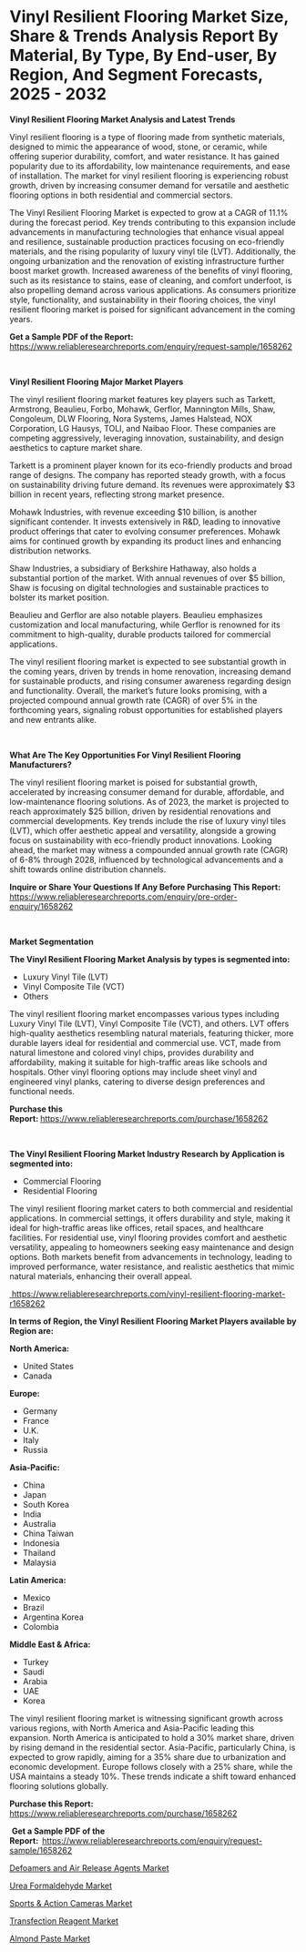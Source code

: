 <p><h1>Vinyl Resilient Flooring Market Size, Share & Trends Analysis Report By Material, By Type, By End-user, By Region, And Segment Forecasts, 2025 - 2032</h1></p><p><strong>Vinyl Resilient Flooring Market Analysis and Latest Trends</strong></p>
<p><p>Vinyl resilient flooring is a type of flooring made from synthetic materials, designed to mimic the appearance of wood, stone, or ceramic, while offering superior durability, comfort, and water resistance. It has gained popularity due to its affordability, low maintenance requirements, and ease of installation. The market for vinyl resilient flooring is experiencing robust growth, driven by increasing consumer demand for versatile and aesthetic flooring options in both residential and commercial sectors.</p><p>The Vinyl Resilient Flooring Market is expected to grow at a CAGR of 11.1% during the forecast period. Key trends contributing to this expansion include advancements in manufacturing technologies that enhance visual appeal and resilience, sustainable production practices focusing on eco-friendly materials, and the rising popularity of luxury vinyl tile (LVT). Additionally, the ongoing urbanization and the renovation of existing infrastructure further boost market growth. Increased awareness of the benefits of vinyl flooring, such as its resistance to stains, ease of cleaning, and comfort underfoot, is also propelling demand across various applications. As consumers prioritize style, functionality, and sustainability in their flooring choices, the vinyl resilient flooring market is poised for significant advancement in the coming years.</p></p>
<p><strong>Get a Sample PDF of the Report:&nbsp;</strong> <a href="https://www.reliableresearchreports.com/enquiry/request-sample/1658262?utm_campaign=2197&utm_medium=2&utm_source=Github&utm_content=ia&utm_term=30012025&utm_id=vinyl-resilient-flooring">https://www.reliableresearchreports.com/enquiry/request-sample/1658262</a></p>
<p>&nbsp;</p>
<p><strong>Vinyl Resilient Flooring Major Market Players</strong></p>
<p><p>The vinyl resilient flooring market features key players such as Tarkett, Armstrong, Beaulieu, Forbo, Mohawk, Gerflor, Mannington Mills, Shaw, Congoleum, DLW Flooring, Nora Systems, James Halstead, NOX Corporation, LG Hausys, TOLI, and Naibao Floor. These companies are competing aggressively, leveraging innovation, sustainability, and design aesthetics to capture market share.</p><p>Tarkett is a prominent player known for its eco-friendly products and broad range of designs. The company has reported steady growth, with a focus on sustainability driving future demand. Its revenues were approximately $3 billion in recent years, reflecting strong market presence.</p><p>Mohawk Industries, with revenue exceeding $10 billion, is another significant contender. It invests extensively in R&D, leading to innovative product offerings that cater to evolving consumer preferences. Mohawk aims for continued growth by expanding its product lines and enhancing distribution networks.</p><p>Shaw Industries, a subsidiary of Berkshire Hathaway, also holds a substantial portion of the market. With annual revenues of over $5 billion, Shaw is focusing on digital technologies and sustainable practices to bolster its market position.</p><p>Beaulieu and Gerflor are also notable players. Beaulieu emphasizes customization and local manufacturing, while Gerflor is renowned for its commitment to high-quality, durable products tailored for commercial applications.</p><p>The vinyl resilient flooring market is expected to see substantial growth in the coming years, driven by trends in home renovation, increasing demand for sustainable products, and rising consumer awareness regarding design and functionality. Overall, the market’s future looks promising, with a projected compound annual growth rate (CAGR) of over 5% in the forthcoming years, signaling robust opportunities for established players and new entrants alike.</p></p>
<p>&nbsp;</p>
<p><strong>What Are The Key Opportunities For Vinyl Resilient Flooring Manufacturers?</strong></p>
<p><p>The vinyl resilient flooring market is poised for substantial growth, accelerated by increasing consumer demand for durable, affordable, and low-maintenance flooring solutions. As of 2023, the market is projected to reach approximately $25 billion, driven by residential renovations and commercial developments. Key trends include the rise of luxury vinyl tiles (LVT), which offer aesthetic appeal and versatility, alongside a growing focus on sustainability with eco-friendly product innovations. Looking ahead, the market may witness a compounded annual growth rate (CAGR) of 6-8% through 2028, influenced by technological advancements and a shift towards online distribution channels.</p></p>
<p><strong>Inquire or Share Your Questions If Any Before Purchasing This Report:</strong> <a href="https://www.reliableresearchreports.com/enquiry/pre-order-enquiry/1658262?utm_campaign=2197&utm_medium=2&utm_source=Github&utm_content=ia&utm_term=30012025&utm_id=vinyl-resilient-flooring">https://www.reliableresearchreports.com/enquiry/pre-order-enquiry/1658262</a></p>
<p>&nbsp;</p>
<p><strong>Market Segmentation</strong></p>
<p><strong>The Vinyl Resilient Flooring Market Analysis by types is segmented into:</strong></p>
<p><ul><li>Luxury Vinyl Tile (LVT)</li><li>Vinyl Composite Tile (VCT)</li><li>Others</li></ul></p>
<p><p>The vinyl resilient flooring market encompasses various types including Luxury Vinyl Tile (LVT), Vinyl Composite Tile (VCT), and others. LVT offers high-quality aesthetics resembling natural materials, featuring thicker, more durable layers ideal for residential and commercial use. VCT, made from natural limestone and colored vinyl chips, provides durability and affordability, making it suitable for high-traffic areas like schools and hospitals. Other vinyl flooring options may include sheet vinyl and engineered vinyl planks, catering to diverse design preferences and functional needs.</p></p>
<p><strong>Purchase this Report:&nbsp;</strong><a href="https://www.reliableresearchreports.com/purchase/1658262?utm_campaign=2197&utm_medium=2&utm_source=Github&utm_content=ia&utm_term=30012025&utm_id=vinyl-resilient-flooring">https://www.reliableresearchreports.com/purchase/1658262</a></p>
<p>&nbsp;</p>
<p><strong>The Vinyl Resilient Flooring Market Industry Research by Application is segmented into:</strong></p>
<p><ul><li>Commercial Flooring</li><li>Residential Flooring</li></ul></p>
<p><p>The vinyl resilient flooring market caters to both commercial and residential applications. In commercial settings, it offers durability and style, making it ideal for high-traffic areas like offices, retail spaces, and healthcare facilities. For residential use, vinyl flooring provides comfort and aesthetic versatility, appealing to homeowners seeking easy maintenance and design options. Both markets benefit from advancements in technology, leading to improved performance, water resistance, and realistic aesthetics that mimic natural materials, enhancing their overall appeal.</p></p>
<p><a href="https://www.reliableresearchreports.com/vinyl-resilient-flooring-market-r1658262?utm_campaign=2197&utm_medium=2&utm_source=Github&utm_content=ia&utm_term=30012025&utm_id=vinyl-resilient-flooring">&nbsp;https://www.reliableresearchreports.com/vinyl-resilient-flooring-market-r1658262</a></p>
<p><strong>In terms of Region, the Vinyl Resilient Flooring Market Players available by Region are:</strong></p>
<p>
    <p> <strong> North America: </strong>
        <ul>
            <li>United States</li>
            <li>Canada</li>
        </ul>
        </p> 
    <p> <strong> Europe: </strong>
        <ul>
            <li>Germany</li>
            <li>France</li>
            <li>U.K.</li>
            <li>Italy</li>
            <li>Russia</li>
        </ul>
        </p> 
    <p> <strong> Asia-Pacific: </strong>
        <ul>
            <li>China</li>
            <li>Japan</li>
            <li>South Korea</li>
            <li>India</li>
            <li>Australia</li>
            <li>China Taiwan</li>
            <li>Indonesia</li>
            <li>Thailand</li>
            <li>Malaysia</li>
        </ul>
        </p> 
    <p> <strong> Latin America: </strong>
        <ul>
            <li>Mexico</li>
            <li>Brazil</li>
            <li>Argentina Korea</li>
            <li>Colombia</li>
        </ul>
        </p> 
    <p> <strong> Middle East & Africa: </strong>
        <ul>
            <li>Turkey</li>
            <li>Saudi</li>
            <li>Arabia</li>
            <li>UAE</li>
            <li>Korea</li>
        </ul>
    </p>
    </p>
<p><p>The vinyl resilient flooring market is witnessing significant growth across various regions, with North America and Asia-Pacific leading this expansion. North America is anticipated to hold a 30% market share, driven by rising demand in the residential sector. Asia-Pacific, particularly China, is expected to grow rapidly, aiming for a 35% share due to urbanization and economic development. Europe follows closely with a 25% share, while the USA maintains a steady 10%. These trends indicate a shift toward enhanced flooring solutions globally.</p></p>
<p><strong>Purchase this Report: </strong><a href="https://www.reliableresearchreports.com/purchase/1658262?utm_campaign=2197&utm_medium=2&utm_source=Github&utm_content=ia&utm_term=30012025&utm_id=vinyl-resilient-flooring">https://www.reliableresearchreports.com/purchase/1658262</a></p>
<p>&nbsp;<strong>Get a Sample PDF of the Report:&nbsp;&nbsp;</strong><a href="https://www.reliableresearchreports.com/enquiry/request-sample/1658262?utm_campaign=2197&utm_medium=2&utm_source=Github&utm_content=ia&utm_term=30012025&utm_id=vinyl-resilient-flooring">https://www.reliableresearchreports.com/enquiry/request-sample/1658262</a></p>
<p><strong></strong></p>
<p><p><a href="https://www.linkedin.com/pulse/projecting-growth-defoamers-air-release-agentsmarket-impact-y8rjf?utm_campaign=2197&utm_medium=2&utm_source=Github&utm_content=ia&utm_term=30012025&utm_id=vinyl-resilient-flooring">Defoamers and Air Release Agents Market</a></p><p><a href="https://github.com/tselahiara/Market-Research-Report-List-1/blob/main/urea-formaldehyde-market.md?utm_campaign=2197&utm_medium=2&utm_source=Github&utm_content=ia&utm_term=30012025&utm_id=vinyl-resilient-flooring">Urea Formaldehyde Market</a></p><p><a href="https://www.linkedin.com/pulse/market-forecasting-change-global-sports-action-cameras-dy5oe?utm_campaign=2197&utm_medium=2&utm_source=Github&utm_content=ia&utm_term=30012025&utm_id=vinyl-resilient-flooring">Sports & Action Cameras Market</a></p><p><a href="https://github.com/anuellaruska/Market-Research-Report-List-1/blob/main/transfection-reagent-market.md?utm_campaign=2197&utm_medium=2&utm_source=Github&utm_content=ia&utm_term=30012025&utm_id=vinyl-resilient-flooring">Transfection Reagent Market</a></p><p><a href="https://www.linkedin.com/pulse/insights-almond-paste-market-2025-2032-growth-segmentation-wed3c?utm_campaign=2197&utm_medium=2&utm_source=Github&utm_content=ia&utm_term=30012025&utm_id=vinyl-resilient-flooring">Almond Paste Market</a></p></p>